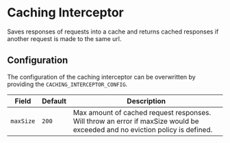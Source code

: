 # Caching Interceptor
Saves responses of requests into a cache and returns cached responses if another request is made to the same url.  

## Configuration
The configuration of the caching interceptor can be overwritten by providing the `CACHING_INTERCEPTOR_CONFIG`.

| Field | Default | Description | 
|---|---|---|
| `maxSize` | `200` | Max amount of cached request responses. Will throw an error if maxSize would be exceeded and no eviction policy is defined. |
